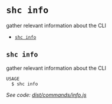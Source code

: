 # `shc info`

gather relevant information about the CLI

- [`shc info`](#shc-info)

## `shc info`

gather relevant information about the CLI

```
USAGE
  $ shc info
```

_See code: [dist/commands/info.js](https://github.com/straw-hat-team/javascript/blob/v0.10.3/dist/commands/info.js)_
